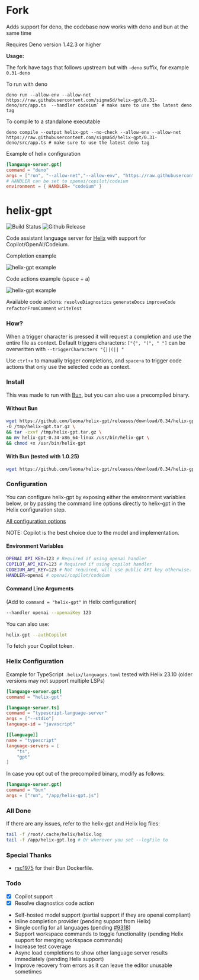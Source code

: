 # Fork

Adds support for deno, the codebase now works with deno and bun at the same time

Requires Deno version 1.42.3 or higher

**Usage:**

The fork have tags that follows upstream but with `-deno` suffix, for example `0.31-deno`

To run with deno

```
deno run --allow-env --allow-net https://raw.githubusercontent.com/sigmaSd/helix-gpt/0.31-deno/src/app.ts  --handler codeium` # make sure to use the latest deno tag
```

To compile to a standalone executable

```
deno compile --output helix-gpt --no-check --allow-env --allow-net https://raw.githubusercontent.com/sigmaSd/helix-gpt/0.31-deno/src/app.ts # make sure to use the latest deno tag
```

Example of helix configuration

```toml
[language-server.gpt]
command = "deno"
args = ["run", "--allow-net","--allow-env", "https://raw.githubusercontent.com/sigmaSd/helix-gpt/0.31-deno/src/app.ts"]
# HANDLER can be set to openai/copilot/codeium
environment = { HANDLER= "codeium" }
```


# helix-gpt

![Build Status](https://github.com/leona/helix-gpt/actions/workflows/release.yml/badge.svg)
![Github Release](https://img.shields.io/badge/release-v0.34-blue)

Code assistant language server for [Helix](https://github.com/helix-editor/helix) with support for Copilot/OpenAI/Codeium.

Completion example

![helix-gpt example](https://github.com/leona/helix-gpt/raw/master/assets/example.gif)

Code actions example (space + a)

![helix-gpt example](https://github.com/leona/helix-gpt/raw/master/assets/example2.gif)

Available code actions: `resolveDiagnostics` `generateDocs` `improveCode` `refactorFromComment` `writeTest`

### How?

When a trigger character is pressed it will request a completion and use the entire file as context.
Default triggers characters: `["{", "(", " "]` can be overwritten with `--triggerCharacters "{||(|| "`

Use `ctrl+x` to manually trigger completions, and `space+a` to trigger code actions that only use the selected code as context.

### Install

This was made to run with [Bun](https://bun.sh/), but you can also use a precompiled binary.

#### Without Bun

```bash
wget https://github.com/leona/helix-gpt/releases/download/0.34/helix-gpt-0.34-x86_64-linux.tar.gz \
-O /tmp/helix-gpt.tar.gz \
&& tar -zxvf /tmp/helix-gpt.tar.gz \
&& mv helix-gpt-0.34-x86_64-linux /usr/bin/helix-gpt \
&& chmod +x /usr/bin/helix-gpt
```

#### With Bun (tested with 1.0.25)

```bash
wget https://github.com/leona/helix-gpt/releases/download/0.34/helix-gpt-0.34.js -O /usr/bin/helix-gpt
```

### Configuration

You can configure helix-gpt by exposing either the environment variables below, or by passing the command line options directly to helix-gpt in the Helix configuration step.

[All configuration options](https://github.com/leona/helix-gpt/blob/master/src/config.ts)

NOTE: Copilot is the best choice due to the model and implementation.

#### Environment Variables

```bash
OPENAI_API_KEY=123 # Required if using openai handler
COPILOT_API_KEY=123 # Required if using copilot handler
CODEIUM_API_KEY=123 # Not required, will use public API key otherwise.
HANDLER=openai # openai/copilot/codeium
```

#### Command Line Arguments

(Add to `command = "helix-gpt"` in Helix configuration)

```bash
--handler openai --openaiKey 123
```

You can also use:

```bash
helix-gpt --authCopilot
```

To fetch your Copilot token.

### Helix Configuration

Example for TypeScript `.helix/languages.toml` tested with Helix 23.10 (older versions may not support multiple LSPs)

```toml
[language-server.gpt]
command = "helix-gpt"

[language-server.ts]
command = "typescript-language-server"
args = ["--stdio"]
language-id = "javascript"

[[language]]
name = "typescript"
language-servers = [
    "ts",
    "gpt"
]
```

In case you opt out of the precompiled binary, modify as follows:

```toml
[language-server.gpt]
command = "bun"
args = ["run", "/app/helix-gpt.js"]
```

### All Done

If there are any issues, refer to the helix-gpt and Helix log files:

```bash
tail -f /root/.cache/helix/helix.log
tail -f /app/helix-gpt.log # Or wherever you set --logFile to
```

### Special Thanks

- [rsc1975](https://github.com/rsc1975/bun-docker) for their Bun Dockerfile.

### Todo

- [x] Copilot support
- [x] Resolve diagnostics code action
- Self-hosted model support (partial support if they are openai compliant)
- Inline completion provider (pending support from Helix)
- Single config for all languages (pending [#9318](https://github.com/helix-editor/helix/pull/9318))
- Support workspace commands to toggle functionality (pending Helix support for merging workspace commands)
- Increase test coverage
- Async load completions to show other language server results immediately (pending Helix support)
- Improve recovery from errors as it can leave the editor unusable sometimes
